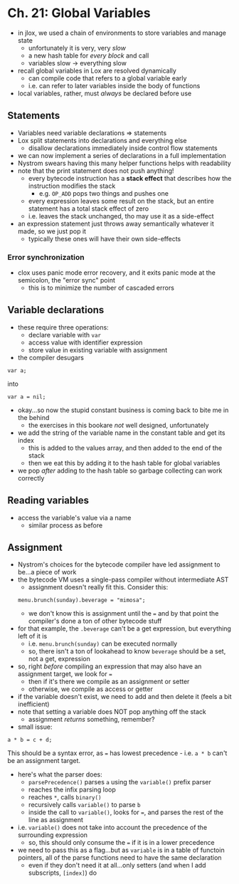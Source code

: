 # Ch. 21: Global Variables

- in jlox, we used a chain of environments to store variables and manage state
    - unfortunately it is very, very *slow*
    - a new hash table for *every block* and call
    - variables slow $\rightarrow$ everything slow
- recall global variables in Lox are resolved dynamically
    - can compile code that refers to a global variable early
    - i.e. can refer to later variables inside the body of functions
- local variables, rather, must *always* be declared before use

## Statements

- Variables need variable declarations $\Rightarrow$ statements
- Lox split statements into declarations and everything else
    - disallow declarations immediately inside control flow statements
- we can now implement a series of declarations in a full implementation
- Nystrom swears having this many helper functions helps with readability
- note that the print statement does not push anything!
    - every bytecode instruction has a **stack effect** that describes how the instruction modifies the stack
        - e.g. `OP_ADD` pops two things and pushes one
    - every expression leaves some result on the stack, but an entire statement has a total stack effect of zero
    - i.e. leaves the stack unchanged, tho may use it as a side-effect
- an expression statement just throws away semantically whatever it made, so we just pop it
    - typically these ones will have their own side-effects

### Error synchronization

- clox uses panic mode error recovery, and it exits panic mode at the semicolon, the "error sync" point
    - this is to minimize the number of cascaded errors

## Variable declarations

- these require three operations:
    - declare variable with `var`
    - access value with identifier expression
    - store value in existing variable with assignment
- the compiler desugars
```
var a;
```
into
```
var a = nil;
```
- okay...so now the stupid constant business is coming back to bite me in the behind
    - the exercises in this bookare *not* well designed, unfortunately
- we add the string of the variable name in the constant table and get its index
    - this is added to the values array, and then added to the end of the stack
    - then we eat this by adding it to the hash table for global variables
- we pop *after* adding to the hash table so garbage collecting can work correctly

## Reading variables

- access the variable's value via a name
    - similar process as before

## Assignment

- Nystrom's choices for the bytecode compiler have led assignment to be...a piece of work
- the bytecode VM uses a single-pass compiler without intermediate AST
    - assignment doesn't really fit this. Consider this:
    ```
    menu.brunch(sunday).beverage = "mimosa";
    ```
    - we don't know this is assignment until the `=` and by that point the compiler's done a ton of other bytecode stuff
- for that example, the `.beverage` can't be a get expression, but everything left of it is
    - i.e. `menu.brunch(sunday)` can be executed normally
    - so, there isn't a ton of lookahead to know `beverage` should be a set, not a get, expression
- so, right *before* compiling an expression that may also have an assignment target, we look for `=`
    - then if it's there we compile as an assignment or setter
    - otherwise, we compile as access or getter
- if the variable doesn't exist, we need to add and then delete it (feels a bit inefficient)
- note that setting a variable does NOT pop anything off the stack
    - assignment *returns* something, remember?
- small issue:
```
a * b = c + d;
```
This should be a syntax error, as `=` has lowest precedence
    - i.e. `a * b` can't be an assignment target.
- here's what the parser does:
    - `parsePrecedence()` parses `a` using the `variable()` prefix parser
    - reaches the infix parsing loop
    - reaches `*`, calls `binary()`
    - recursively calls `variable()` to parse `b`
    - inside the call to `variable()`, looks for `=`, and parses the rest of the line as assignment
- i.e. `variable()` does not take into account the precedence of the surrounding expression
    - so, this should only consume the `=` if it is in a lower precedence
- we need to pass this as a flag...but as `variable` is in a table of functoin pointers,
all of the parse functions need to have the same declaration
    - even if they don't need it at all...only setters (and when I add subscripts, `[index]`) do
